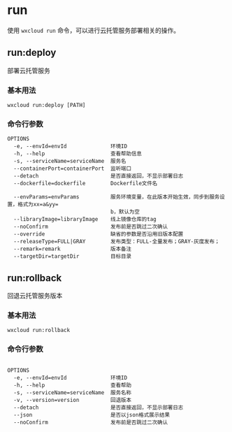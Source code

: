 # run

使用 `wxcloud run` 命令，可以进行云托管服务部署相关的操作。

## run:deploy

部署云托管服务

### 基本用法
```bash:no-line-numbers
wxcloud run:deploy [PATH]
```

### 命令行参数

```bash:no-line-numbers
OPTIONS
  -e, --envId=envId              环境ID
  -h, --help                     查看帮助信息
  -s, --serviceName=serviceName  服务名
  --containerPort=containerPort  监听端口
  --detach                       是否直接返回，不显示部署日志
  --dockerfile=dockerfile        Dockerfile文件名

  --envParams=envParams          服务环境变量，在此版本开始生效，同步到服务设置，格式为xx=a&yy=
                                 b，默认为空
  --libraryImage=libraryImage    线上镜像仓库的tag
  --noConfirm                    发布前是否跳过二次确认
  --override                     缺省的参数是否沿用旧版本配置
  --releaseType=FULL|GRAY        发布类型：FULL-全量发布；GRAY-灰度发布；
  --remark=remark                版本备注
  --targetDir=targetDir          目标目录
```

## run:rollback

回退云托管服务版本

### 基本用法
```bash:no-line-numbers
wxcloud run:rollback
```

### 命令行参数

```bash:no-line-numbers

OPTIONS
  -e, --envId=envId              环境ID
  -h, --help                     查看帮助
  -s, --serviceName=serviceName  服务名称
  -v, --version=version          回退版本
  --detach                       是否直接返回，不显示部署日志
  --json                         是否以json格式展示结果
  --noConfirm                    发布前是否跳过二次确认


```
